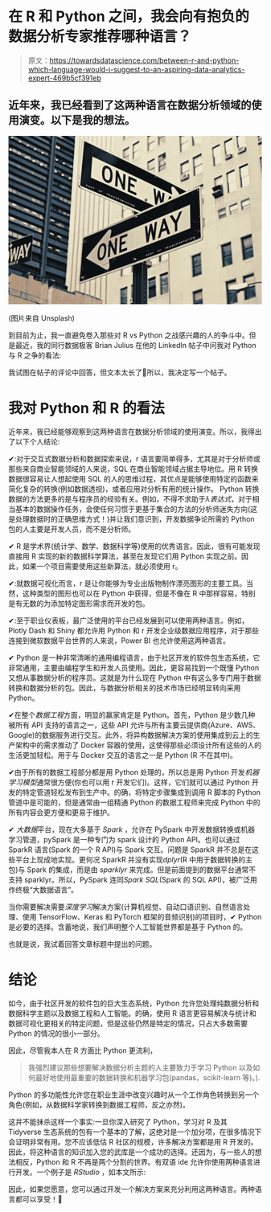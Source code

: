 # 在 R 和 Python 之间，我会向有抱负的数据分析专家推荐哪种语言？

> 原文：<https://towardsdatascience.com/between-r-and-python-which-language-would-i-suggest-to-an-aspiring-data-analytics-expert-469b5cf391eb>

## 近年来，我已经看到了这两种语言在数据分析领域的使用演变。以下是我的想法。

![](img/a7d63a2d04800550032bf92d5668c3d3.png)

(图片来自 Unsplash)

到目前为止，我一直避免卷入那些对 R vs Python 之战感兴趣的人的争斗中。但是最近，我的同行数据极客 Brian Julius 在他的 LinkedIn 帖子中问我对 Python 与 R 之争的看法:

[](https://www.linkedin.com/feed/update/urn:li:activity:6996829718033399808/)  

我试图在帖子的评论中回答，但文本太长了🙂所以，我决定写一个帖子。

# 我对 Python 和 R 的看法

近年来，我已经能够观察到这两种语言在数据分析领域的使用演变。所以，我得出了以下个人结论:

✔:对于交互式数据分析和数据探索来说，r 语言要简单得多，尤其是对于分析师或那些来自商业智能领域的人来说，SQL 在商业智能领域占据主导地位。用 R 转换数据很容易让人想起使用 SQL 的人的思维过程，其优点是能够使用特定的函数来简化复杂的转换(例如数据透视)，或者应用对分析有用的统计操作。
Python 转换数据的方法更多的是与程序员的经验有关。例如，不得不求助于*λ表达式*，对于相当基本的数据操作任务，会使任何习惯于更基于集合的方法的分析师迷失方向(这是处理数据时的正确思维方式！)并让我们意识到，开发数据争论所需的 Python 包的人主要是开发人员，而不是分析师。

✔ R 是学术界(统计学、数学、数据科学等)使用的优秀语言。因此，很有可能发现直接用 R 实现的新的数据科学算法，甚至在发现它们用 Python 实现之前。因此，如果一个项目需要使用这些新算法，就必须使用 r。

✔:就数据可视化而言，r 是让你能够为专业出版物制作漂亮图形的主要工具。当然，这种类型的图形也可以在 Python 中获得，但是不像在 R 中那样容易，特别是有无数的为添加特定图形需求而开发的包。

✔:至于职业仪表板，最广泛使用的平台已经发展到可以使用两种语言。例如，Plotly Dash 和 Shiny 都允许用 Python 和 r 开发企业级数据应用程序，对于那些连接到微软数据平台世界的人来说，Power BI 也允许使用这两种语言。

✔ Python 是一种非常清晰的通用编程语言，由于社区开发的软件包生态系统，它非常通用，主要由编程学生和开发人员使用。因此，更容易找到一个既懂 Python 又想从事数据分析的程序员。这就是为什么现在 Python 中有这么多专门用于数据转换和数据分析的包。因此，与数据分析相关的技术市场已经明显转向采用 Python。

✔在整个*数据工程*方面，明显的赢家肯定是 Python。首先，Python 是少数几种被所有 API 支持的语言之一，这些 API 允许与所有主要云提供商(Azure、AWS、Google)的数据服务进行交互。此外，将异构数据解决方案的使用集成到云上的生产架构中的需求推动了 Docker 容器的使用，这使得那些必须设计所有这些的人的生活更加轻松。用于与 Docker 交互的语言之一是 Python (R 不在其中)。

✔由于所有的数据工程部分都是用 Python 处理的，所以总是用 Python 开发*机器学习模型*通常很方便(你也可以用 r 开发它们)。这样，它们就可以通过 Python 开发的特定管道轻松发布到生产中。的确，将特定步骤集成到调用 R 脚本的 Python 管道中是可能的，但是通常由一组精通 Python 的数据工程师来完成 Python 中的所有内容会更方便和更易于维护。

✔ *大数据*平台，现在大多基于 *Spark* ，允许在 PySpark 中开发数据转换或机器学习管道，pySpark 是一种专门为 spark 设计的 Python API。也可以通过 SparkR 语言(Spark 的一个 R API)与 Spark 交互。问题是 SparkR 并不总是在这些平台上现成地实现。更何况 SparkR 并没有实现*dplyr*(R 中用于数据转换的主包)与 Spark 的集成，而是由 *sparklyr* 来完成。但是前面提到的数据平台通常不支持 sparklyr。所以，PySpark 连同*Spark SQL*(Spark 的 SQL API)，被广泛用作终极“大数据语言”。

当你需要解决需要*深度学习*解决方案(计算机视觉、自动口语识别、自然语言处理、使用 TensorFlow、Keras 和 PyTorch 框架的音频识别)的项目时，✔ Python 是必要的选择。含蓄地说，我们声明整个人工智能世界都是基于 Python 的。

也就是说，我试着回答文章标题中提出的问题。

# 结论

如今，由于社区开发的软件包的巨大生态系统，Python 允许您处理纯数据分析和数据科学主题以及数据工程和人工智能。的确，使用 R 语言更容易解决与统计和数据可视化更相关的特定问题，但是这些仍然是特定的情况，只占大多数需要 Python 的情况的很小一部分。

因此，尽管我本人在 R 方面比 Python 更流利，

> 我强烈建议那些想要解决数据分析主题的人主要致力于学习 Python 以及如何最好地使用最重要的数据转换和机器学习包(pandas，scikit-learn 等)。).

Python 的多功能性允许您在职业生涯中改变兴趣时从一个工作角色转换到另一个角色(例如，从数据科学家转换到数据工程师，反之亦然)。

这并不能抹杀这样一个事实:一旦你深入研究了 Python，学习对 R 及其 Tidyverse 生态系统的包有一个基本的了解，这绝对是一个加分项，在很多情况下会证明非常有用。您不应该低估 R 社区的规模，许多解决方案都是用 R 开发的。因此，将这种语言的知识加入您的武库是一个成功的选择。还因为，与一些人的想法相反，Python 和 R 不再是两个分割的世界。有双语 ide 允许你使用两种语言进行开发。一个例子是 *RStudio* ，如本文所示:

[](https://www.rstudio.com/blog/creating-collaborative-bilingual-teams/)  

因此，如果您愿意，您可以通过开发一个解决方案来充分利用这两种语言。两种语言都可以享受！🙂